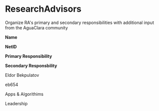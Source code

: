 # ResearchAdvisors
Organize RA's primary and secondary responsibilities with additional input from the AguaClara community

**Name**

**NetID**

**Primary Responsibility**

**Secondary Responsbility**

Eldor Bekpulatov

eb654

Apps & Algorithims

Leadership

